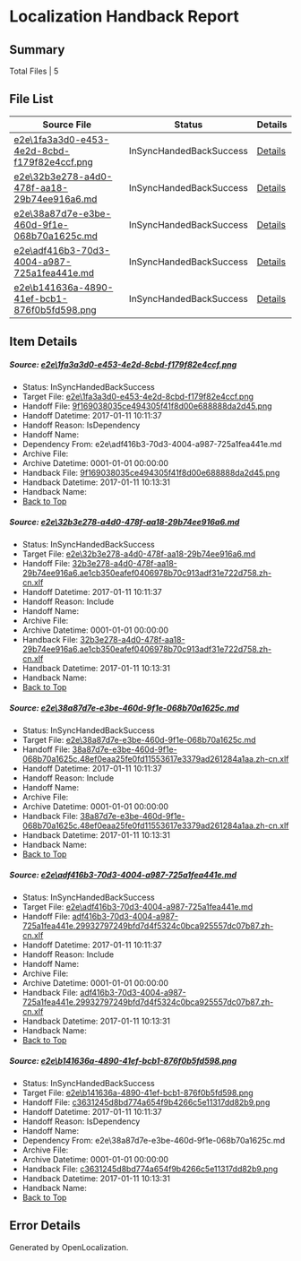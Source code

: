 # <a name='report-top'></a> Localization Handback Report

## Summary
 Total Files | 5

## File List
 Source File | Status | Details 
 ----------- | ------ | ------- 
 [e2e\1fa3a3d0-e453-4e2d-8cbd-f179f82e4ccf.png](https://github.com/OpenLocalizationTestOrg/ol-test0/blob/d11eebe32283234b0099d5144cb770a83a799211/e2e/1fa3a3d0-e453-4e2d-8cbd-f179f82e4ccf.png) | InSyncHandedBackSuccess | [Details](#9f169038035ce494305f41f8d00e688888da2d451)
 [e2e\32b3e278-a4d0-478f-aa18-29b74ee916a6.md](https://github.com/OpenLocalizationTestOrg/ol-test0/blob/d11eebe32283234b0099d5144cb770a83a799211/e2e/32b3e278-a4d0-478f-aa18-29b74ee916a6.md) | InSyncHandedBackSuccess | [Details](#4a7eee885db70b2c0129130f3b1d38afd1b505fb2)
 [e2e\38a87d7e-e3be-460d-9f1e-068b70a1625c.md](https://github.com/OpenLocalizationTestOrg/ol-test0/blob/d11eebe32283234b0099d5144cb770a83a799211/e2e/38a87d7e-e3be-460d-9f1e-068b70a1625c.md) | InSyncHandedBackSuccess | [Details](#64473e82d32b9bd16d4caabf04366fac22406ca63)
 [e2e\adf416b3-70d3-4004-a987-725a1fea441e.md](https://github.com/OpenLocalizationTestOrg/ol-test0/blob/d11eebe32283234b0099d5144cb770a83a799211/e2e/adf416b3-70d3-4004-a987-725a1fea441e.md) | InSyncHandedBackSuccess | [Details](#550057e2fe8e46bc181977a43481398256aa0ac34)
 [e2e\b141636a-4890-41ef-bcb1-876f0b5fd598.png](https://github.com/OpenLocalizationTestOrg/ol-test0/blob/d11eebe32283234b0099d5144cb770a83a799211/e2e/b141636a-4890-41ef-bcb1-876f0b5fd598.png) | InSyncHandedBackSuccess | [Details](#c3631245d8bd774a654f9b4266c5e11317dd82b95)

## Item Details
##### <a name='9f169038035ce494305f41f8d00e688888da2d451'></a> Source: [e2e\1fa3a3d0-e453-4e2d-8cbd-f179f82e4ccf.png](https://github.com/OpenLocalizationTestOrg/ol-test0/blob/d11eebe32283234b0099d5144cb770a83a799211/e2e/1fa3a3d0-e453-4e2d-8cbd-f179f82e4ccf.png)
* Status: InSyncHandedBackSuccess
* Target File: [e2e\1fa3a3d0-e453-4e2d-8cbd-f179f82e4ccf.png](https://github.com/OpenLocalizationTestOrg/ol-test0-zhcn/blob/437c8ddb2d9cb48ee832cc428fc1b1876b00cd4c/e2e/1fa3a3d0-e453-4e2d-8cbd-f179f82e4ccf.png)
* Handoff File: [9f169038035ce494305f41f8d00e688888da2d45.png](https://github.com/OpenLocalizationTestOrg/ol-test0-handoff/blob/54a61b306f92d604f6431fae42b17221814d313b/ol-handoff/OpenLocalizationTestOrg/ol-test0-zhcn/shujia/ht/9f169038035ce494305f41f8d00e688888da2d45.png)
* Handoff Datetime: 2017-01-11 10:11:37
* Handoff Reason: IsDependency
* Handoff Name: 
* Dependency From: e2e\adf416b3-70d3-4004-a987-725a1fea441e.md
* Archive File: 
* Archive Datetime: 0001-01-01 00:00:00
* Handback File: [9f169038035ce494305f41f8d00e688888da2d45.png](https://github.com/OpenLocalizationTestOrg/ol-test0-handback/blob/b40e093cd1f50013c83059f78d866a60e6ffb957/ol-handback/OpenLocalizationTestOrg/ol-test0-zhcn/shujia/ht/9f169038035ce494305f41f8d00e688888da2d45.png)
* Handback Datetime: 2017-01-11 10:13:31
* Handback Name: 
* [Back to Top](#report-top)

##### <a name='4a7eee885db70b2c0129130f3b1d38afd1b505fb2'></a> Source: [e2e\32b3e278-a4d0-478f-aa18-29b74ee916a6.md](https://github.com/OpenLocalizationTestOrg/ol-test0/blob/d11eebe32283234b0099d5144cb770a83a799211/e2e/32b3e278-a4d0-478f-aa18-29b74ee916a6.md)
* Status: InSyncHandedBackSuccess
* Target File: [e2e\32b3e278-a4d0-478f-aa18-29b74ee916a6.md](https://github.com/OpenLocalizationTestOrg/ol-test0-zhcn/blob/437c8ddb2d9cb48ee832cc428fc1b1876b00cd4c/e2e/32b3e278-a4d0-478f-aa18-29b74ee916a6.md)
* Handoff File: [32b3e278-a4d0-478f-aa18-29b74ee916a6.ae1cb350eafef0406978b70c913adf31e722d758.zh-cn.xlf](https://github.com/OpenLocalizationTestOrg/ol-test0-handoff/blob/54a61b306f92d604f6431fae42b17221814d313b/ol-handoff/OpenLocalizationTestOrg/ol-test0-zhcn/shujia/ht/32b3e278-a4d0-478f-aa18-29b74ee916a6.ae1cb350eafef0406978b70c913adf31e722d758.zh-cn.xlf)
* Handoff Datetime: 2017-01-11 10:11:37
* Handoff Reason: Include
* Handoff Name: 
* Archive File: 
* Archive Datetime: 0001-01-01 00:00:00
* Handback File: [32b3e278-a4d0-478f-aa18-29b74ee916a6.ae1cb350eafef0406978b70c913adf31e722d758.zh-cn.xlf](https://github.com/OpenLocalizationTestOrg/ol-test0-handback/blob/b40e093cd1f50013c83059f78d866a60e6ffb957/ol-handback/OpenLocalizationTestOrg/ol-test0-zhcn/shujia/ht/32b3e278-a4d0-478f-aa18-29b74ee916a6.ae1cb350eafef0406978b70c913adf31e722d758.zh-cn.xlf)
* Handback Datetime: 2017-01-11 10:13:31
* Handback Name: 
* [Back to Top](#report-top)

##### <a name='64473e82d32b9bd16d4caabf04366fac22406ca63'></a> Source: [e2e\38a87d7e-e3be-460d-9f1e-068b70a1625c.md](https://github.com/OpenLocalizationTestOrg/ol-test0/blob/d11eebe32283234b0099d5144cb770a83a799211/e2e/38a87d7e-e3be-460d-9f1e-068b70a1625c.md)
* Status: InSyncHandedBackSuccess
* Target File: [e2e\38a87d7e-e3be-460d-9f1e-068b70a1625c.md](https://github.com/OpenLocalizationTestOrg/ol-test0-zhcn/blob/437c8ddb2d9cb48ee832cc428fc1b1876b00cd4c/e2e/38a87d7e-e3be-460d-9f1e-068b70a1625c.md)
* Handoff File: [38a87d7e-e3be-460d-9f1e-068b70a1625c.48ef0eaa25fe0fd11553617e3379ad261284a1aa.zh-cn.xlf](https://github.com/OpenLocalizationTestOrg/ol-test0-handoff/blob/54a61b306f92d604f6431fae42b17221814d313b/ol-handoff/OpenLocalizationTestOrg/ol-test0-zhcn/shujia/ht/38a87d7e-e3be-460d-9f1e-068b70a1625c.48ef0eaa25fe0fd11553617e3379ad261284a1aa.zh-cn.xlf)
* Handoff Datetime: 2017-01-11 10:11:37
* Handoff Reason: Include
* Handoff Name: 
* Archive File: 
* Archive Datetime: 0001-01-01 00:00:00
* Handback File: [38a87d7e-e3be-460d-9f1e-068b70a1625c.48ef0eaa25fe0fd11553617e3379ad261284a1aa.zh-cn.xlf](https://github.com/OpenLocalizationTestOrg/ol-test0-handback/blob/b40e093cd1f50013c83059f78d866a60e6ffb957/ol-handback/OpenLocalizationTestOrg/ol-test0-zhcn/shujia/ht/38a87d7e-e3be-460d-9f1e-068b70a1625c.48ef0eaa25fe0fd11553617e3379ad261284a1aa.zh-cn.xlf)
* Handback Datetime: 2017-01-11 10:13:31
* Handback Name: 
* [Back to Top](#report-top)

##### <a name='550057e2fe8e46bc181977a43481398256aa0ac34'></a> Source: [e2e\adf416b3-70d3-4004-a987-725a1fea441e.md](https://github.com/OpenLocalizationTestOrg/ol-test0/blob/d11eebe32283234b0099d5144cb770a83a799211/e2e/adf416b3-70d3-4004-a987-725a1fea441e.md)
* Status: InSyncHandedBackSuccess
* Target File: [e2e\adf416b3-70d3-4004-a987-725a1fea441e.md](https://github.com/OpenLocalizationTestOrg/ol-test0-zhcn/blob/437c8ddb2d9cb48ee832cc428fc1b1876b00cd4c/e2e/adf416b3-70d3-4004-a987-725a1fea441e.md)
* Handoff File: [adf416b3-70d3-4004-a987-725a1fea441e.29932797249bfd7d4f5324c0bca925557dc07b87.zh-cn.xlf](https://github.com/OpenLocalizationTestOrg/ol-test0-handoff/blob/54a61b306f92d604f6431fae42b17221814d313b/ol-handoff/OpenLocalizationTestOrg/ol-test0-zhcn/shujia/ht/adf416b3-70d3-4004-a987-725a1fea441e.29932797249bfd7d4f5324c0bca925557dc07b87.zh-cn.xlf)
* Handoff Datetime: 2017-01-11 10:11:37
* Handoff Reason: Include
* Handoff Name: 
* Archive File: 
* Archive Datetime: 0001-01-01 00:00:00
* Handback File: [adf416b3-70d3-4004-a987-725a1fea441e.29932797249bfd7d4f5324c0bca925557dc07b87.zh-cn.xlf](https://github.com/OpenLocalizationTestOrg/ol-test0-handback/blob/b40e093cd1f50013c83059f78d866a60e6ffb957/ol-handback/OpenLocalizationTestOrg/ol-test0-zhcn/shujia/ht/adf416b3-70d3-4004-a987-725a1fea441e.29932797249bfd7d4f5324c0bca925557dc07b87.zh-cn.xlf)
* Handback Datetime: 2017-01-11 10:13:31
* Handback Name: 
* [Back to Top](#report-top)

##### <a name='c3631245d8bd774a654f9b4266c5e11317dd82b95'></a> Source: [e2e\b141636a-4890-41ef-bcb1-876f0b5fd598.png](https://github.com/OpenLocalizationTestOrg/ol-test0/blob/d11eebe32283234b0099d5144cb770a83a799211/e2e/b141636a-4890-41ef-bcb1-876f0b5fd598.png)
* Status: InSyncHandedBackSuccess
* Target File: [e2e\b141636a-4890-41ef-bcb1-876f0b5fd598.png](https://github.com/OpenLocalizationTestOrg/ol-test0-zhcn/blob/437c8ddb2d9cb48ee832cc428fc1b1876b00cd4c/e2e/b141636a-4890-41ef-bcb1-876f0b5fd598.png)
* Handoff File: [c3631245d8bd774a654f9b4266c5e11317dd82b9.png](https://github.com/OpenLocalizationTestOrg/ol-test0-handoff/blob/54a61b306f92d604f6431fae42b17221814d313b/ol-handoff/OpenLocalizationTestOrg/ol-test0-zhcn/shujia/ht/c3631245d8bd774a654f9b4266c5e11317dd82b9.png)
* Handoff Datetime: 2017-01-11 10:11:37
* Handoff Reason: IsDependency
* Handoff Name: 
* Dependency From: e2e\38a87d7e-e3be-460d-9f1e-068b70a1625c.md
* Archive File: 
* Archive Datetime: 0001-01-01 00:00:00
* Handback File: [c3631245d8bd774a654f9b4266c5e11317dd82b9.png](https://github.com/OpenLocalizationTestOrg/ol-test0-handback/blob/b40e093cd1f50013c83059f78d866a60e6ffb957/ol-handback/OpenLocalizationTestOrg/ol-test0-zhcn/shujia/ht/c3631245d8bd774a654f9b4266c5e11317dd82b9.png)
* Handback Datetime: 2017-01-11 10:13:31
* Handback Name: 
* [Back to Top](#report-top)


## Error Details

Generated by OpenLocalization.
